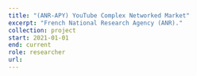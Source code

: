 ```yaml
---
title: "(ANR-APY) YouTube Complex Networked Market"
excerpt: "French National Research Agency (ANR)."
collection: project
start: 2021-01-01
end: current
role: researcher
url: 
---
```




